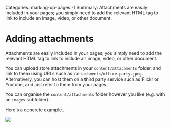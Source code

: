 Categories: marking-up-pages:-1
Summary: Attachments are easily included in your pages; you simply need to add the relevant HTML tag to link to include an image, video, or other document.

# Adding attachments

Attachments are easily included in your pages; you simply need to add
the relevant HTML tag to link to include an image, video, or other
document.

You can upload store attachments in your `content/attachments` folder,
and link to them using URLs such as `/attachments/office-party.jpeg`.
Alternatively, you can host them on a third party service such as Flickr
or Youtube, and just refer to them from your pages.

You can organise the `content/attachments` folder however you like (e.g.
with an `images` subfolder).

Here's a concrete example...

<img src="/attachments/screenshot.jpg" class="screenshot">